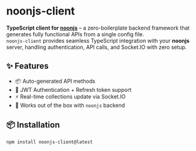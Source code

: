 # noonjs-client

**TypeScript client for [noonjs](https://github.com/noonjs)** – a zero-boilerplate backend framework that generates fully functional APIs from a single config file.  
`noonjs-client` provides seamless TypeScript integration with your **noonjs** server, handling authentication, API calls, and Socket.IO with zero setup.

## ✨ Features

- 📦 Auto-generated API methods
- 🔐 JWT Authentication + Refresh token support
- ⚡ Real-time collections update via Socket.IO
- 🚀 Works out of the box with `noonjs` backend

## 📦 Installation
```bash
npm install noonjs-client@latest
```
